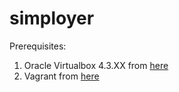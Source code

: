 simployer
=========

Prerequisites:
  1. Oracle Virtualbox 4.3.XX from [here](https://www.virtualbox.org/wiki/Downloads)
  2. Vagrant from [here](https://www.vagrantup.com/downloads.html)

